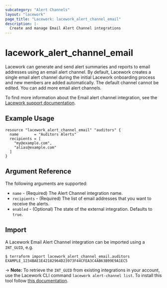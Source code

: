```yaml
---
subcategory: "Alert Channels"
layout: "lacework"
page_title: "Lacework: lacework_alert_channel_email"
description: |-
  Create and manage Email Alert Channel integrations
---
```


# lacework\_alert\_channel\_email

Lacework can generate and send alert summaries and reports to email addresses using an email alert channel. By default,
Lacework creates a single email alert channel during the initial Lacework onboarding process and new members are added
automatically. The default channel cannot be edited. You can add more email alert channels.

To find more information about the Email alert channel integration, see the [Lacework support documentation](https://support.lacework.com/hc/en-us/articles/360023638654-Email).

## Example Usage

```hcl
resource "lacework_alert_channel_email" "auditors" {
  name       = "Auditors Alerts"
  recipients = [
    "my@example.com",
    "alias@example.com"
  ]
}
```

## Argument Reference

The following arguments are supported:

* `name` - (Required) The Alert Channel integration name.
* `recipients` - (Required) The list of email addresses that you want to receive the alerts.
* `enabled` - (Optional) The state of the external integration. Defaults to `true`.

## Import

A Lacework Email Alert Channel integration can be imported using a `INT_GUID`, e.g.

```
$ terraform import lacework_alert_channel_email.auditors EXAMPLE_1234BAE1E42182964D23973F44CFEA3C4AB63B99E9A1EC5
```
-> **Note:** To retrieve the `INT_GUID` from existing integrations in your account, use the
	Lacework CLI command `lacework alert-channel list`. To install this tool follow
	[this documentation](https://docs.lacework.com/cli/).

